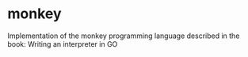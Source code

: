 # monkey
Implementation of the monkey programming language described in the book: Writing an interpreter in GO
